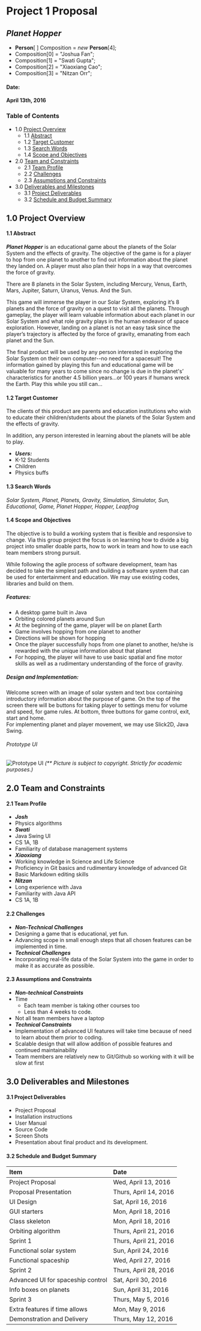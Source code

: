 # Project 1 Proposal
## *Planet Hopper*

* **Person**[  ] Composition = *new* **Person**[4];
 * Composition[0] = "Joshua Fan";
 * Composition[1] = "Swati Gupta";
 * Composition[2] = "Xiaoxiang Cao";
 * Composition[3] = "Nitzan Orr";

#### Date:
**April 13th, 2016**

### Table of Contents
* 1.0 [Project Overview](#1.0)
  * 1.1 [Abstract](#1.1)
  * 1.2 [Target Customer](#1.2)
  * 1.3 [Search Words](#1.3)
  * 1.4 [Scope and Objectives](#1.4)
* 2.0 [Team and Constraints](#2.0)
  * 2.1 [Team Profile](#2.1)
  * 2.2 [Challenges](#2.2)
  * 2.3 [Assumptions and Constraints](#2.3)
* 3.0 [Deliverables and Milestones](#3.0)
  * 3.1 [Project Deliverables](#3.1)
  * 3.2 [Schedule and Budget Summary](#3.2)

<a name="1.0"></a>

## 1.0 Project Overview

<a name="1.1"></a>

#### 1.1 Abstract
***Planet Hopper*** is an educational game about the planets of the Solar System and the effects of gravity. The objective of the game is for a player to hop from one planet to another to find out information about the planet they landed on. A player must also plan their hops in a way that overcomes the force of gravity.

There are 8 planets in the Solar System, including Mercury, Venus, Earth, Mars, Jupiter, Saturn, Uranus, Venus. And the Sun.

This game will immerse the player in our Solar System, exploring it’s 8 planets and the force of gravity on a quest to visit all the planets. Through gameplay, the player will learn valuable information about each planet in our Solar System and what role gravity plays in the human endeavor of space exploration. However, landing on a planet is not an easy task since the player’s trajectory is affected by the force of gravity, emanating from each planet and the Sun.

The final product will be used by any person interested in exploring the Solar System on their own computer--no need for a spacesuit! The information gained by playing this fun and educational game will be valuable for many years to come since no change is due in the planet's’ characteristics for another 4.5 billion years...or 100 years if humans wreck the Earth. Play this while you still can...

<a name="1.2"></a>

#### 1.2 Target Customer
The clients of this product are parents and education institutions who wish to educate their children/students about the planets of the Solar System and the effects of gravity.  

In addition, any person interested in learning about the planets will be able to play.

* ***Users:***
 * K-12 Students
 * Children
 * Physics buffs

 <a name="1.3"></a>

#### 1.3 Search Words
*Solar System, Planet, Planets, Gravity, Simulation, Simulator, Sun, Educational, Game, Planet Hopper, Hopper, Leapfrog*

<a name="1.4"></a>

#### 1.4 Scope and Objectives

The objective is to build a working system that is flexible and responsive to change. Via this group project the focus is on learning how to divide a big project into smaller doable parts, how to work in team and how to use each team members strong pursuit.

While following the agile process of software development, team has decided to take the simplest path and building a software system that can be used for entertainment and education. We may use existing codes, libraries and build on them.

##### *Features:*
* A desktop game built in Java
* Orbiting colored planets around Sun
* At the beginning of the game, player will be on planet Earth
* Game involves hopping from one planet to another
* Directions will be shown for hopping 	
* Once the player successfully hops from one planet to another, he/she is rewarded with the unique information about that planet
* For hopping, the player will have to use basic spatial and fine motor skills as well as a rudimentary understanding of the force of gravity.

##### *Design and Implementation:*
Welcome screen with an image of solar system and text box containing introductory information about the purpose of game. On the top of the screen there will be buttons for taking player to settings menu for volume and speed, for game rules. At bottom, three buttons for game control, exit, start and home.  
For implementing planet and player movement, we may use Slick2D, Java Swing.

###### *Prototype UI*
![Prototype UI](image/PlanetHopper.jpg)
_(** Picture is subject to copyright. Strictly for academic purposes.)_
<a name="2.0"></a>

## 2.0 Team and Constraints

<a name="2.1"></a>

#### 2.1 Team Profile
* ***Josh***
 * Physics algorithms
* ***Swati***
 * Java Swing UI
 * CS 1A, 1B
 * Familiarity of database management systems
* ***Xiaoxiang***
 * Working knowledge in Science and Life Science
 * Proficiency in Git basics and rudimentary knowledge of advanced Git
 * Basic Markdown editing skills
* ***Nitzan***
 * Long experience with Java
 * Familiarity with Java API
 * CS 1A, 1B


 <a name="2.2"></a>

#### 2.2 Challenges

* ***Non-Technical Challenges***
 * Designing a game that is educational, yet fun.
 * Advancing scope in small enough steps that all chosen features can be implemented in time.
* ***Technical Challenges***
 * Incorporating real-life data of the Solar System into the game in order to make it as accurate as possible.

 <a name="2.3"></a>

#### 2.3 Assumptions and Constraints

* ***Non-technical Constraints***
 * Time
    * Each team member is taking other courses too
    * Less than 4 weeks to code.
 * Not all team members have a laptop
* ***Technical Constraints***
 * Implementation of advanced UI features will take time because of need to learn about them prior to coding.
 * Scalable design that will allow addition of possible features and continued maintainability
 * Team members are relatively new to Git/Github so working with it will be slow at first

 <a name="3.0"></a>

## 3.0 Deliverables and Milestones<a name="abcde"/>

<a name="3.1"></a>

#### 3.1 Project Deliverables

* Project Proposal
* Installation instructions
* User Manual
* Source Code
* Screen Shots
* Presentation about final product and its development.

<a name="3.2"></a>

#### 3.2 Schedule and Budget Summary

| Item                       			| Date            |
| :--------------------------			|:----------------|
| Project Proposal      			   | Wed, April 13, 2016  |
| Proposal Presentation	          	| Thurs, April 14, 2016 |
| UI Design				               | Sat, April 16, 2016  |
| GUI starters		                  | Mon, April 18, 2016 |
| Class skeleton			            | Mon, April 18, 2016 |
| Orbiting algorithm  	       		| Thurs, April 21, 2016 |
| Sprint 1                   			| Thurs, April 21, 2016  |
| Functional solar system      	   | Sun, April 24, 2016  |
| Functional spaceship		      	| Wed, April 27, 2016  |
| Sprint 2                   			| Thurs, April 28, 2016  |
| Advanced UI for spaceship control | Sat, April 30, 2016  |
| Info boxes on planets		         | Sun, April 31, 2016  |
| Sprint 3                   			| Thurs, May 5, 2016  |
| Extra features if time allows		| Mon, May 9, 2016   |
| Demonstration and Delivery	    	| Thurs, May 12, 2016  |
